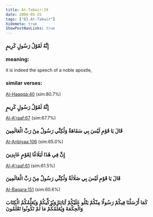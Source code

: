 ```yaml
---
title: At-Takwir:19
date: 2004-05-25
tags: ["81.At-Takwir"]
hidemeta: true 
ShowPostNavLinks: true 
---
```

### إِنَّهُ لَقَوْلُ رَسُولٍ كَرِيمٍ
### meaning: 
it is indeed the speech of a noble apostle,
### similar verses: 

[Al-Haaqqa:40](/69/40) (sim:80.7%)

### إِنَّهُ لَقَوْلُ رَسُولٍ كَرِيمٍ

[Al-A'raaf:67](/7/67) (sim:67.7%)

### قَالَ يَا قَوْمِ لَيْسَ بِي سَفَاهَةٌ وَلَٰكِنِّي رَسُولٌ مِنْ رَبِّ الْعَالَمِينَ

[Al-Anbiyaa:106](/21/106) (sim:65.0%)

### إِنَّ فِي هَٰذَا لَبَلَاغًا لِقَوْمٍ عَابِدِينَ

[Al-A'raaf:61](/7/61) (sim:61.5%)

### قَالَ يَا قَوْمِ لَيْسَ بِي ضَلَالَةٌ وَلَٰكِنِّي رَسُولٌ مِنْ رَبِّ الْعَالَمِينَ

[Al-Baqara:151](/2/151) (sim:60.6%)

### كَمَا أَرْسَلْنَا فِيكُمْ رَسُولًا مِنْكُمْ يَتْلُو عَلَيْكُمْ آيَاتِنَا وَيُزَكِّيكُمْ وَيُعَلِّمُكُمُ الْكِتَابَ وَالْحِكْمَةَ وَيُعَلِّمُكُمْ مَا لَمْ تَكُونُوا تَعْلَمُونَ
